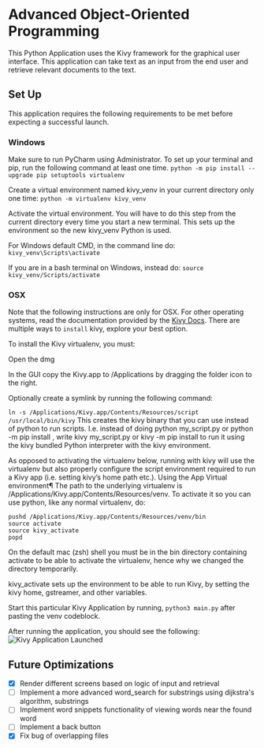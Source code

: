 # Advanced Object-Oriented Programming
This Python Application uses the Kivy framework for the 
graphical user interface. This application can take text 
as an input from the end user and retrieve relevant documents
to the text.

## Set Up
This application requires the following requirements to be met
before expecting a successful launch. 

### Windows
Make sure to run PyCharm using Administrator. To set up your terminal and pip, run the following command at least one time.
`python -m pip install --upgrade pip setuptools virtualenv`

Create a virtual environment named kivy_venv in your current directory only one time:
`python -m virtualenv kivy_venv`

Activate the virtual environment. You will have to do this step from the current directory every time you start a new terminal. This sets up the environment so the new kivy_venv Python is used.

For Windows default CMD, in the command line do:
`kivy_venv\Scripts\activate`

If you are in a bash terminal on Windows, instead do:
`source kivy_venv/Scripts/activate`

### OSX 
Note that the following instructions
are only for OSX. For other operating systems, read the documentation
provided by the [Kivy Docs](https://kivy.org/doc/stable/gettingstarted/installation.html).
There are multiple ways to `install` kivy, explore your best option.

To install the Kivy virtualenv, you must:

Open the dmg

In the GUI copy the Kivy.app to /Applications by dragging the folder icon to the right.

Optionally create a symlink by running the following command:

``ln -s /Applications/Kivy.app/Contents/Resources/script /usr/local/bin/kivy``
This creates the kivy binary that you can use instead of python to run scripts. I.e. instead of doing python my_script.py or python -m pip install <module name>, write kivy my_script.py or kivy -m pip install <module name> to run it using the kivy bundled Python interpreter with the kivy environment.

As opposed to activating the virtualenv below, running with kivy will use the virtualenv but also properly configure the script environment required to run a Kivy app (i.e. setting kivy’s home path etc.).
Using the App Virtual environment¶
The path to the underlying virtualenv is /Applications/Kivy.app/Contents/Resources/venv. To activate it so you can use python, like any normal virtualenv, do:
```
pushd /Applications/Kivy.app/Contents/Resources/venv/bin
source activate
source kivy_activate
popd
```
On the default mac (zsh) shell you must be in the bin directory containing activate to be able to activate the virtualenv, hence why we changed the directory temporarily.

kivy_activate sets up the environment to be able to run Kivy, by setting the kivy home, gstreamer, and other variables.

Start this particular Kivy Application by running, `python3 main.py` after pasting the venv codeblock.

After running the application, you should see the following:
![Kivy Application Launched](https://i.imgur.com/yS8FWOO.png)

## Future Optimizations
- [X] Render different screens based on logic of input and retrieval
- [ ] Implement a more advanced word_search for substrings using dijkstra's algorithm, substrings
- [ ] Implement word snippets functionality of viewing words near the found word
- [ ] Implement a back button
- [X] Fix bug of overlapping files
